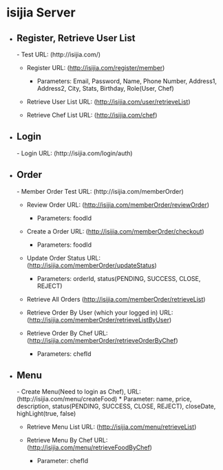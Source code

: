 isijia Server
============

* <h2>Register, Retrieve User List</h2>
    - Test URL: (http://isijia.com/)
    
    - Register URL: (http://isijia.com/register/member)
        * Parameters: Email, Password, Name, Phone Number, Address1, Address2, City, Stats, Birthday, Role(User, Chef)
    
    - Retrieve User List URL: (http://isijia.com/user/retrieveList)
    
    - Retrieve Chef List URL: (http://isijia.com/chef)


* <h2>Login</h2>
    - Login URL: (http://isijia.com/login/auth)


* <h2>Order</h2>
    - Member Order Test URL: (http://isijia.com/memberOrder)
    
    - Review Order URL: (http://isijia.com/memberOrder/reviewOrder)
        * Parameters: foodId
        
    - Create a Order URL: (http://isijia.com/memberOrder/checkout)
        * Parameters: foodId
        
    - Update Order Status URL: (http://isijia.com/memberOrder/updateStatus)
        * Parameters: orderId, status(PENDING, SUCCESS, CLOSE, REJECT)
        
    - Retrieve All Orders (http://isijia.com/memberOrder/retrieveList)
    
    - Retrieve Order By User (which your logged in) URL: (http://isijia.com/memberOrder/retrieveListByUser)
    
    - Retrieve Order By Chef URL: (http://isijia.com/memberOrder/retrieveOrderByChef)
        * Parameters: chefId
        
        
        
* <h2>Menu</h2>
    - Create Menu(Need to login as Chef), URL: (http://isijia.com/menu/createFood)
        * Parameter: name, price, description, status(PENDING, SUCCESS, CLOSE, REJECT), closeDate, highLight(true, false)
        
    - Retrieve Menu List URL: (http://isijia.com/menu/retrieveList)
    
    - Retrieve Menu By Chef URL: (http://isijia.com/menu/retrieveFoodByChef)
        * Parameter: chefId
        
    